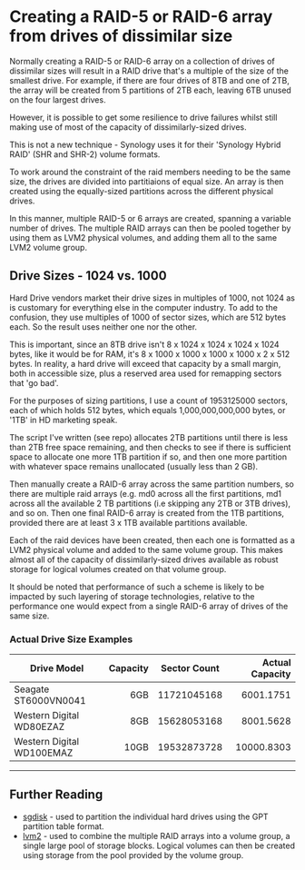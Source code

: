 # Creating a RAID-5 or RAID-6 array from drives of dissimilar size

Normally creating a RAID-5 or RAID-6 array on a collection of drives of dissimilar
sizes will result in a RAID drive that's a multiple of the size of the smallest drive.
For example, if there are four drives of 8TB and one of 2TB, the array will be created
from 5 partitions of 2TB each, leaving 6TB unused on the four largest drives.

However, it is possible to get some resilience to drive failures whilst still
making use of most of the capacity of dissimilarly-sized drives.

This is not a new technique - Synology uses it for their 'Synology Hybrid RAID'
(SHR and SHR-2) volume formats.

To work around the constraint of the raid members needing to be the same size, 
the drives are divided into partitiaions of equal size. An array is then created
using the equally-sized partitions across the different physical drives.

In this manner, multiple RAID-5 or 6 arrays are created, spanning a variable
number of drives. The multiple RAID arrays can then be pooled together by using
them as LVM2 physical volumes, and adding them all to the same LVM2 volume group.</p>

## Drive Sizes - 1024 vs. 1000

Hard Drive vendors market their drive sizes in multiples of 1000, not 1024 as is
customary for everything else in the computer industry. To add to the confusion,
they use multiples of 1000 of sector sizes, which are 512 bytes each. So the result
uses neither one nor the other.

This is important, since an 8TB drive isn't 8 x 1024 x 1024 x 1024 x 1024 bytes, 
like it would be for RAM, it's 8 x 1000 x 1000 x 1000 x 1000 x 2 x 512 bytes. In
reality, a hard drive will exceed that capacity by a small margin, both in accessible
 size, plus a reserved area used for remapping sectors that 'go bad'.

For the purposes of sizing partitions, I use a count of 1953125000 sectors, each of
which holds 512 bytes, which equals 1,000,000,000,000 bytes, or '1TB' in HD marketing
 speak.

The script I've written (see repo) allocates 2TB partitions until there is less
than 2TB free space remaining, and then checks to see if there is sufficient space
to allocate one more 1TB partition if so, and then one more partition with whatever
space remains unallocated (usually less than 2 GB).

Then manually create a RAID-6 array across the same partition numbers, so there are
multiple raid arrays (e.g. md0 across all the first partitions, md1 across all the
available 2 TB partitions (i.e skipping any 2TB or 3TB drives), and so on. Then one
final RAID-6 array is created from the 1TB partitions, provided there are at least
3 x 1TB available partitions available.

Each of the raid devices have been created, then each one is formatted as a LVM2 
physical volume and added to the same volume group. This makes almost all of the
capacity of dissimilarly-sized drives available as robust storage for logical
volumes created on that volume group.

It should be noted that performance of such a scheme is likely to be impacted by
such layering of storage technologies, relative to the performance one would
expect from a single RAID-6 array of drives of the same size.

###  Actual Drive Size Examples

| Drive Model               | Capacity | Sector Count | Actual Capacity |
| ------------------------- | -------: | ------------ | --------------: |
| Seagate ST6000VN0041      |    6GB   | 11721045168  |      6001.1751  |
| Western Digital WD80EZAZ  |    8GB   | 15628053168  |      8001.5628  |
| Western Digital WD100EMAZ |   10GB   | 19532873728  |     10000.8303  |




****
## Further Reading

* [sgdisk](http://www.rodsbooks.com/gdisk/) - used to partition the individual
 hard drives using the GPT partition table format.
* [lvm2](https://sourceware.org/lvm2/) - used to combine the multiple RAID arrays
into a volume group, a single large pool of storage blocks. Logical volumes can
then be created using storage from the pool provided by the volume group.
